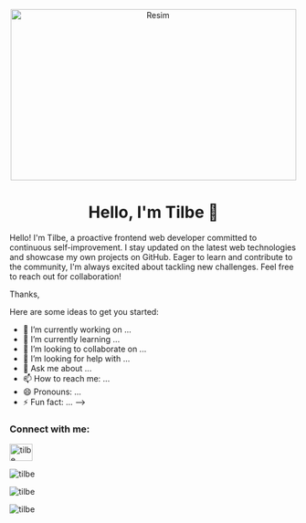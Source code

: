<p align="center">
  <img src="https://github.com/tilbe/tilbe/assets/125744380/5b6dfabe-6584-4c8e-aff9-742f5623efa7" width="500" height="300" alt="Resim">
</p>


<h1 align="center">Hello, I'm Tilbe 👋</h1>
Hello! I'm Tilbe, a proactive frontend web developer committed to continuous self-improvement. I stay updated on the latest web technologies and showcase my own projects on GitHub. Eager to learn and contribute to the community, I'm always excited about tackling new challenges. Feel free to reach out for collaboration!

Thanks,

Here are some ideas to get you started:

- 🔭 I’m currently working on ...
- 🌱 I’m currently learning ...
- 👯 I’m looking to collaborate on ...
- 🤔 I’m looking for help with ...
- 💬 Ask me about ...
- 📫 How to reach me: ...
- 😄 Pronouns: ...
- ⚡ Fun fact: ...
-->

<h3 align="left">Connect with me:</h3>
<p align="left">
<a href= "https://www.linkedin.com/in/tilbe-tugrul-76b0741a9/" target="blank"><img align="center" src="https://raw.githubusercontent.com/rahuldkjain/github-profile-readme-generator/master/src/images/icons/Social/linked-in-alt.svg" alt="tilbe tugrul" height="30" width="40" /></a>
</p>

<p><img align="center" src="https://github-readme-stats.vercel.app/api/top-langs?username=tilbe&show_icons=true&locale=en&layout=compact" alt="tilbe" /></p>

<p><img align="center" src="https://github-readme-streak-stats.herokuapp.com/?user=tilbe&" alt="tilbe" /></p>

<p align="left"> <img src="https://komarev.com/ghpvc/?username=tilbe&label=Profile%20views&color=0e75b6&style=flat" alt="tilbe" /> </p>
